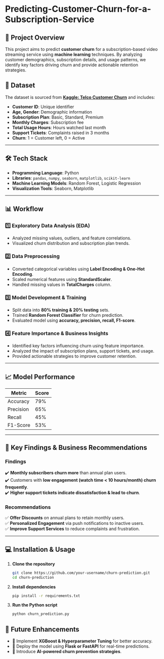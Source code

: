 # **Predicting-Customer-Churn-for-a-Subscription-Service**  

## **📌 Project Overview**  
This project aims to predict **customer churn** for a subscription-based video streaming service using **machine learning** techniques. By analyzing customer demographics, subscription details, and usage patterns, we identify key factors driving churn and provide actionable retention strategies.  

## **📂 Dataset**  
The dataset is sourced from **[Kaggle: Telco Customer Churn](https://www.kaggle.com/datasets/blastchar/telco-customer-churn)** and includes:  
- **Customer ID**: Unique identifier  
- **Age, Gender**: Demographic information  
- **Subscription Plan**: Basic, Standard, Premium  
- **Monthly Charges**: Subscription fee  
- **Total Usage Hours**: Hours watched last month  
- **Support Tickets**: Complaints raised in 3 months  
- **Churn**: 1 = Customer left, 0 = Active  

---

## **🛠️ Tech Stack**  
- **Programming Language**: Python  
- **Libraries**: `pandas`, `numpy`, `seaborn`, `matplotlib`, `scikit-learn`  
- **Machine Learning Models**: Random Forest, Logistic Regression  
- **Visualization Tools**: Seaborn, Matplotlib  

---

## **📊 Workflow**  

### **1️⃣ Exploratory Data Analysis (EDA)**
- Analyzed missing values, outliers, and feature correlations.  
- Visualized churn distribution and subscription plan trends.  

### **2️⃣ Data Preprocessing**
- Converted categorical variables using **Label Encoding & One-Hot Encoding**.  
- Scaled numerical features using **StandardScaler**.  
- Handled missing values in **TotalCharges** column.  

### **3️⃣ Model Development & Training**
- Split data into **80% training & 20% testing** sets.  
- Trained **Random Forest Classifier** for churn prediction.  
- Evaluated model using **accuracy, precision, recall, F1-score**.  

### **4️⃣ Feature Importance & Business Insights**
- Identified key factors influencing churn using feature importance.  
- Analyzed the impact of subscription plans, support tickets, and usage.  
- Provided actionable strategies to improve customer retention.  

---

## **📈 Model Performance**
| Metric   | Score |
|----------|------|
| Accuracy | 79% |
| Precision | 65% |
| Recall   | 45% |
| F1-Score | 53% |

---

## **📌 Key Findings & Business Recommendations**
### **Findings**
✔️ **Monthly subscribers churn more** than annual plan users.  
✔️ Customers with **low engagement (watch time < 10 hours/month) churn frequently**.  
✔️ **Higher support tickets indicate dissatisfaction & lead to churn**.  

### **Recommendations**
✅ **Offer Discounts** on annual plans to retain monthly users.  
✅ **Personalized Engagement** via push notifications to inactive users.  
✅ **Improve Support Services** to reduce complaints and frustration.  

---

## **💻 Installation & Usage**
1. **Clone the repository**  
   ```sh
   git clone https://github.com/your-username/churn-prediction.git
   cd churn-prediction
   ```
2. **Install dependencies**
   ```sh
   pip install -r requirements.txt
   ```
3. **Run the Python script**
   ```sh
   python churn_prediction.py
   ```
## 📜 Future Enhancements  
- 🔹 Implement **XGBoost & Hyperparameter Tuning** for better accuracy.  
- 🔹 Deploy the model using **Flask or FastAPI** for real-time predictions.  
- 🔹 Introduce **AI-powered churn prevention strategies**.  
